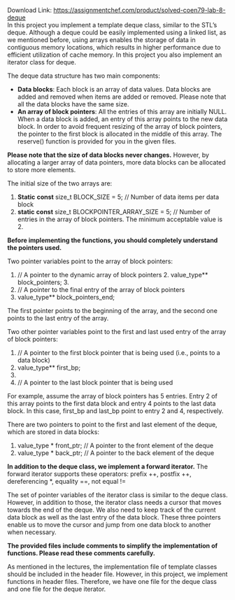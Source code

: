 Download Link: https://assignmentchef.com/product/solved-coen79-lab-8-deque
<br>
In this project you implement a template deque class, similar to the STL’s deque. Although a deque could be easily implemented using a linked list, as we mentioned before, using arrays enables the storage of data in contiguous memory locations, which results in higher performance due to efficient utilization of cache memory. In this project you also implement an iterator class for deque.




The deque data structure has two main components:

<ul>

 <li><strong>Data blocks</strong>: Each block is an array of data values. Data blocks are added and removed when items are added or removed. Please note that all the data blocks have the same size.</li>

 <li><strong>An array of block pointers</strong>: All the entries of this array are initially NULL. When a data block is added, an entry of this array points to the new data block. In order to avoid frequent resizing of the array of block pointers, the pointer to the first block is allocated in the middle of this array. The reserve() function is provided for you in the given files.</li>

</ul>




<strong>Please note that the size of data blocks never changes.</strong> However, by allocating a larger array of data pointers, more data blocks can be allocated to store more elements.




The initial size of the two arrays are:




<ol>

 <li><strong>Static</strong> <strong>const</strong> size_t BLOCK_SIZE = 5; // Number of data items per data block</li>

 <li><strong>static</strong> <strong>const</strong> size_t BLOCKPOINTER_ARRAY_SIZE = 5; // Number of entries in the array of block pointers. The minimum acceptable value is 2.</li>

</ol>




<strong>Before implementing the functions, you should completely understand the pointers used. </strong>




Two pointer variables point to the array of block pointers:




<ol>

 <li>// A pointer to the dynamic array of block pointers 2. value_type** block_pointers; 3.</li>

 <li>// A pointer to the final entry of the array of block pointers</li>

 <li>value_type** block_pointers_end;</li>

</ol>




The first pointer points to the beginning of the array, and the second one points to the last entry of the array.




Two other pointer variables point to the first and last used entry of the array of block pointers:




<ol>

 <li>// A pointer to the first block pointer that is being used (i.e., points to a data block)</li>

 <li>value_type** first_bp;</li>

 <li></li>

 <li>// A pointer to the last block pointer that is being used</li>

</ol>










For example, assume the array of block pointers has 5 entries. Entry 2 of this array points to the first data block and entry 4 points to the last data block. In this case, first_bp and last_bp point to entry 2 and 4, respectively.







There are two pointers to point to the first and last element of the deque, which are stored in data blocks:




<ol>

 <li>value_type * front_ptr; // A pointer to the front element of the deque</li>

 <li>value_type * back_ptr; // A pointer to the back element of the deque</li>

</ol>







<strong>In addition to the deque class, we implement a forward iterator.</strong> The forward iterator supports these operators: prefix ++, postfix ++, dereferencing *, equality ==, not equal !=

The set of pointer variables of the iterator class is similar to the deque class. However, in addition to those, the iterator class needs a cursor that moves towards the end of the deque. We also need to keep track of the current data block as well as the last entry of the data block. These three pointers enable us to move the cursor and jump from one data block to another when necessary.




<strong>The provided files include comments to simplify the implementation of functions. Please read these comments carefully. </strong>







As mentioned in the lectures, the implementation file of template classes should be included in the header file. However, in this project, we implement functions in header files. Therefore, we have one file for the deque class and one file for the deque iterator.


